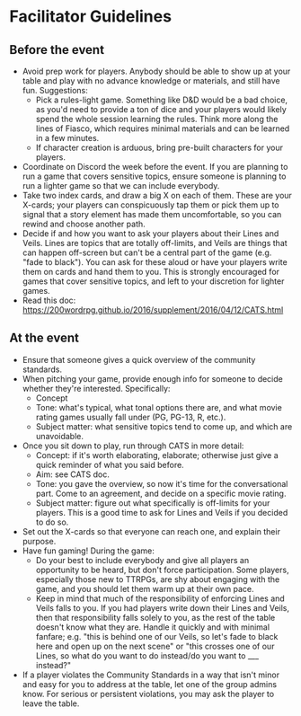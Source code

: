 # Facilitator Guidelines

## Before the event
- Avoid prep work for players. Anybody should be able to show up at your table and play with no advance knowledge or materials, and still have fun. Suggestions:
  - Pick a rules-light game. Something like D&D would be a bad choice, as you'd need to provide a ton of dice and your players would likely spend the whole session learning the rules. Think more along the lines of Fiasco, which requires minimal materials and can be learned in a few minutes.
  - If character creation is arduous, bring pre-built characters for your players.
- Coordinate on Discord the week before the event. If you are planning to run a game that covers sensitive topics, ensure someone is planning to run a lighter game so that we can include everybody.
- Take two index cards, and draw a big X on each of them. These are your X-cards; your players can conspicuously tap them or pick them up to signal that a story element has made them uncomfortable, so you can rewind and choose another path.
- Decide if and how you want to ask your players about their Lines and Veils. Lines are topics that are totally off-limits, and Veils are things that can happen off-screen but can't be a central part of the game (e.g. "fade to black"). You can ask for these aloud or have your players write them on cards and hand them to you. This is strongly encouraged for games that cover sensitive topics, and left to your discretion for lighter games.
- Read this doc: https://200wordrpg.github.io/2016/supplement/2016/04/12/CATS.html

## At the event
- Ensure that someone gives a quick overview of the community standards.
- When pitching your game, provide enough info for someone to decide whether they're interested. Specifically:
  - Concept
  - Tone: what's typical, what tonal options there are, and what movie rating games usually fall under (PG, PG-13, R, etc.).
  - Subject matter: what sensitive topics tend to come up, and which are unavoidable.
- Once you sit down to play, run through CATS in more detail:
  - Concept: if it's worth elaborating, elaborate; otherwise just give a quick reminder of what you said before.
  - Aim: see CATS doc.
  - Tone: you gave the overview, so now it's time for the conversational part. Come to an agreement, and decide on a specific movie rating.
  - Subject matter: figure out what specifically is off-limits for your players. This is a good time to ask for Lines and Veils if you decided to do so.
- Set out the X-cards so that everyone can reach one, and explain their purpose.
- Have fun gaming! During the game:
  - Do your best to include everybody and give all players an opportunity to be heard, but don't force participation. Some players, especially those new to TTRPGs, are shy about engaging with the game, and you should let them warm up at their own pace.
  - Keep in mind that much of the responsibility of enforcing Lines and Veils falls to you. If you had players write down their Lines and Veils, then that responsibility falls solely to you, as the rest of the table doesn't know what they are. Handle it quickly and with minimal fanfare; e.g. "this is behind one of our Veils, so let's fade to black here and open up on the next scene" or "this crosses one of our Lines, so what do you want to do instead/do you want to ___ instead?"
- If a player violates the Community Standards in a way that isn't minor and easy for you to address at the table, let one of the group admins know. For serious or persistent violations, you may ask the player to leave the table.
